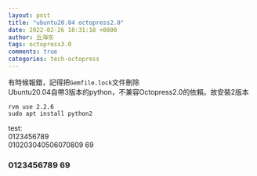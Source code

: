 ```yaml
---
layout: post
title: "ubuntu20.04 octopress2.0"
date: 2022-02-26 18:31:18 +0800
author: 丘海东
tags: octopress3.0
comments: true
categories: tech-octopress
---
```

有時候報錯，記得把`Gemfile.lock`文件刪除  
Ubuntu20.04自帶3版本的python，不兼容Octopress2.0的依賴。故安裝2版本  
```
rvm use 2.2.6
sudo apt install python2
```
test:  
0123456789  
010203040506070809 69  
### 0123456789 69
